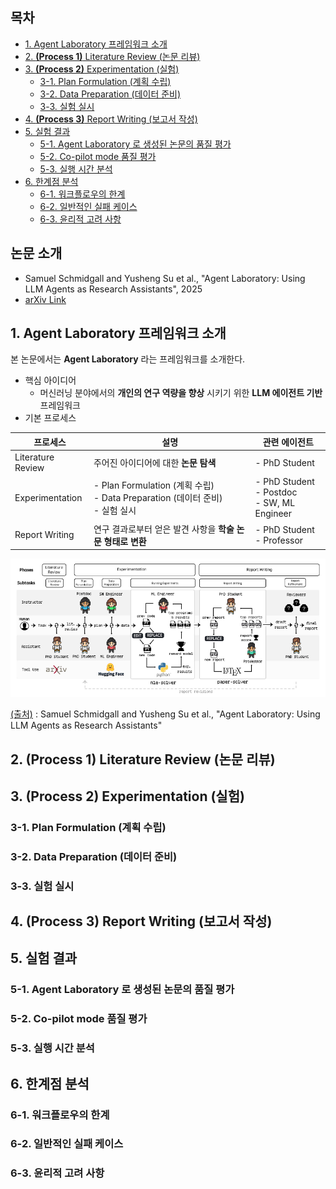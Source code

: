 ## 목차

* [1. Agent Laboratory 프레임워크 소개](#1-agent-laboratory-프레임워크-소개)
* [2. **(Process 1)** Literature Review (논문 리뷰)](#2-process-1-literature-review-논문-리뷰)
* [3. **(Process 2)** Experimentation (실험)](#3-process-2-experimentation-실험)
  * [3-1. Plan Formulation (계획 수립)](#3-1-plan-formulation-계획-수립)
  * [3-2. Data Preparation (데이터 준비)](#3-2-data-preparation-데이터-준비)
  * [3-3. 실험 실시](#3-3-실험-실시)
* [4. **(Process 3)** Report Writing (보고서 작성)](#4-process-3-report-writing-보고서-작성)
* [5. 실험 결과](#5-실험-결과)
  * [5-1. Agent Laboratory 로 생성된 논문의 품질 평가](#5-1-agent-laboratory-로-생성된-논문의-품질-평가)
  * [5-2. Co-pilot mode 품질 평가](#5-2-co-pilot-mode-품질-평가)
  * [5-3. 실행 시간 분석](#5-3-실행-시간-분석)
* [6. 한계점 분석](#6-한계점-분석)
  * [6-1. 워크플로우의 한계](#6-1-워크플로우의-한계)
  * [6-2. 일반적인 실패 케이스](#6-2-일반적인-실패-케이스)
  * [6-3. 윤리적 고려 사항](#6-3-윤리적-고려-사항)

## 논문 소개

* Samuel Schmidgall and Yusheng Su et al., "Agent Laboratory: Using LLM Agents as Research Assistants", 2025
* [arXiv Link](https://arxiv.org/pdf/2501.04227)

## 1. Agent Laboratory 프레임워크 소개

본 논문에서는 **Agent Laboratory** 라는 프레임워크를 소개한다.

* 핵심 아이디어
  * 머신러닝 분야에서의 **개인의 연구 역량을 향상** 시키기 위한 **LLM 에이전트 기반** 프레임워크
* 기본 프로세스

| 프로세스              | 설명                                                                   | 관련 에이전트                                         |
|-------------------|----------------------------------------------------------------------|-------------------------------------------------|
| Literature Review | 주어진 아이디어에 대한 **논문 탐색**                                               | - PhD Student                                   |
| Experimentation   | - Plan Formulation (계획 수립)<br>- Data Preparation (데이터 준비)<br>- 실험 실시 | - PhD Student<br>- Postdoc<br>- SW, ML Engineer |
| Report Writing    | 연구 결과로부터 얻은 발견 사항을 **학술 논문 형태로 변환**                                  | - PhD Student<br>- Professor                    |

![image](../images/AgentLaboratory_1.PNG)

[(출처)](https://arxiv.org/pdf/2501.04227) : Samuel Schmidgall and Yusheng Su et al., "Agent Laboratory: Using LLM Agents as Research Assistants"

## 2. (Process 1) Literature Review (논문 리뷰)

## 3. (Process 2) Experimentation (실험)

### 3-1. Plan Formulation (계획 수립)

### 3-2. Data Preparation (데이터 준비)

### 3-3. 실험 실시

## 4. (Process 3) Report Writing (보고서 작성)

## 5. 실험 결과

### 5-1. Agent Laboratory 로 생성된 논문의 품질 평가

### 5-2. Co-pilot mode 품질 평가

### 5-3. 실행 시간 분석

## 6. 한계점 분석

### 6-1. 워크플로우의 한계

### 6-2. 일반적인 실패 케이스

### 6-3. 윤리적 고려 사항
